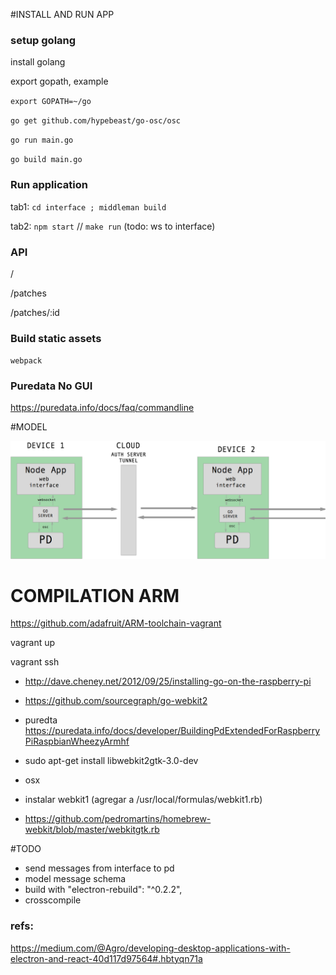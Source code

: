 
#INSTALL AND RUN APP 

### setup golang

  install golang

  export gopath, example

  `export GOPATH=~/go`

  `go get github.com/hypebeast/go-osc/osc`

  `go run main.go`

  `go build main.go`

### Run application

tab1: `cd interface ; middleman build`

tab2: `npm start` // `make run` (todo: ws to interface)



### API

/

/patches

/patches/:id


### Build static assets

`webpack`

### Puredata No GUI

https://puredata.info/docs/faq/commandline


#MODEL

![model](./model.png)

# COMPILATION ARM

https://github.com/adafruit/ARM-toolchain-vagrant

vagrant up

vagrant ssh

  + http://dave.cheney.net/2012/09/25/installing-go-on-the-raspberry-pi

  + https://github.com/sourcegraph/go-webkit2

  + puredta
    https://puredata.info/docs/developer/BuildingPdExtendedForRaspberryPiRaspbianWheezyArmhf

  - sudo apt-get install libwebkit2gtk-3.0-dev

  - osx
  - instalar webkit1 (agregar a /usr/local/formulas/webkit1.rb)
  - https://github.com/pedromartins/homebrew-webkit/blob/master/webkitgtk.rb

#TODO

+ send messages from interface to pd
+ model message schema
+ build with "electron-rebuild": "^0.2.2",
+ crosscompile

### refs: 

https://medium.com/@Agro/developing-desktop-applications-with-electron-and-react-40d117d97564#.hbtyqn71a